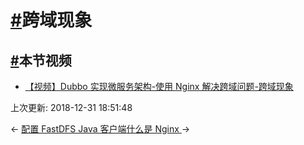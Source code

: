 # [#](https://funtl.com/zh/apache-dubbo-codeing/跨域现象.html#跨域现象)跨域现象

## [#](https://funtl.com/zh/apache-dubbo-codeing/跨域现象.html#本节视频)本节视频

- [【视频】Dubbo 实现微服务架构-使用 Nginx 解决跨域问题-跨域现象](https://www.bilibili.com/video/av35251722/)

上次更新: 2018-12-31 18:51:48

← [配置 FastDFS Java 客户端](https://funtl.com/zh/apache-dubbo-codeing/配置-FastDFS-Java-客户端.html)[什么是 Nginx ](https://funtl.com/zh/apache-dubbo-codeing/什么是-Nginx.html)→